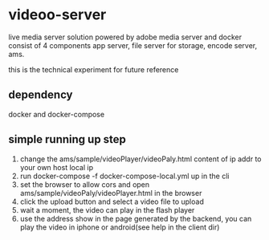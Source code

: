 # videoo-server
live media server solution powered by adobe media server and docker
consist of 4 components  app server, file server for storage, encode server, ams.

this is the technical experiment for future reference

## dependency
docker and docker-compose

## simple running up step
1. change the ams/sample/videoPlayer/videoPaly.html content of ip addr to your own host local ip
2. run docker-compose -f docker-compose-local.yml up in the cli
3. set the browser to allow cors and open ams/sample/videoPaly/videoPlayer.html in the browser
4. click the upload button and select a video file to upload
5. wait a moment, the video can play in the flash player
6. use the address show in the page generated by the backend, you can play the video in iphone or android(see help in the client dir)
